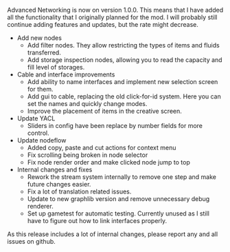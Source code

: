Advanced Networking is now on version 1.0.0. This means that I have added all the functionality that I originally planned for the mod.
I will probably still continue adding features and updates, but the rate might decrease.

* Add new nodes
  * Add filter nodes. They allow restricting the types of items and fluids transferred.
  * Add storage inspection nodes, allowing you to read the capacity and fill level of storages.
* Cable and interface improvements
  * Add ability to name interfaces and implement new selection screen for them.
  * Add gui to cable, replacing the old click-for-id system. Here you can set the names and quickly change modes.
  * Improve the placement of items in the creative screen.
* Update YACL
  * Sliders in config have been replace by number fields for more control.
* Update nodeflow
  * Added copy, paste and cut actions for context menu
  * Fix scrolling being broken in node selector
  * Fix node render order and make clicked node jump to top
* Internal changes and fixes
  * Rework the stream system internally to remove one step and make future changes easier.
  * Fix a lot of translation related issues.
  * Update to new graphlib version and remove unnecessary debug renderer.
  * Set up gametest for automatic testing. Currently unused as I still have to figure out how to link interfaces properly.

As this release includes a lot of internal changes, please report any and all issues on github.